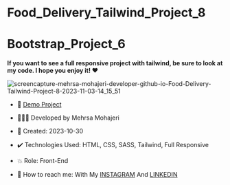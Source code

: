 # Food_Delivery_Tailwind_Project_8
# Bootstrap_Project_6
  
**If you want to see a full responsive project with tailwind, be sure to look at my code. I hope you enjoy it! ♥️**       

![screencapture-mehrsa-mohajeri-developer-github-io-Food-Delivery-Tailwind-Project-8-2023-11-03-14_15_51](https://github.com/Mehrsa-Mohajeri-Developer/Food_Delivery_Tailwind_Project_8/assets/145048780/d5ecb74c-52dd-4d34-a269-9f4f0ac7c3be)

     
- 🔗 [Demo Project](https://mehrsa-mohajeri-developer.github.io/Food_Delivery_Tailwind_Project_8/)
  
- 👩🏻‍💻 Developed by Mehrsa Mohajeri 

- 📆 Created: 2023-10-30

- ✔️ Technologies Used: HTML, CSS, SASS, Tailwind, Full Responsive

- 💥 Role: Front-End

- 📲 How to reach me: With My [INSTAGRAM](https://www.instagram.com/mehrsa_mohajeri_developer) And [LINKEDIN](https://www.linkedin.com/in/mehrsa-mohajeri-developer)
